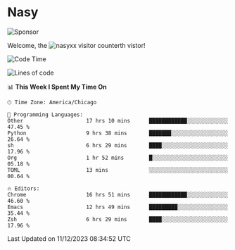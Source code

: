 # Nasy

<!--
<p align="center">
<img height="200" src="https://github-readme-stats.vercel.app/api?username=nasyxx&count_private=true&show_icons=true&theme=dracula&include_all_commits=true"/>
<img height="200" src="https://github-readme-stats.vercel.app/api/top-langs/?username=nasyxx&theme=dracula&hide=html,jupyter+notebook&count_private=true&show_icons=true"/>
</p>

  
----------------
-->

![Sponsor](https://img.shields.io/static/v1.svg?label=Sponsor&message=%E2%9D%A4&logo=GitHub&style=flat&color=pink)
 
Welcome, the ![nasyxx visitor counter](https://count.getloli.com/get/@nasyxx?theme=rule34)th vistor!
 
<!--START_SECTION:waka-->
![Code Time](http://img.shields.io/badge/Code%20Time-4%2C085%20hrs-blue)

![Lines of code](https://img.shields.io/badge/From%20Hello%20World%20I%27ve%20Written-6.3%20million%20lines%20of%20code-blue)

📊 **This Week I Spent My Time On** 

```text
🕑︎ Time Zone: America/Chicago

💬 Programming Languages: 
Other                    17 hrs 10 mins      ████████████░░░░░░░░░░░░░   47.45 % 
Python                   9 hrs 38 mins       ███████░░░░░░░░░░░░░░░░░░   26.64 % 
sh                       6 hrs 29 mins       ████░░░░░░░░░░░░░░░░░░░░░   17.96 % 
Org                      1 hr 52 mins        █░░░░░░░░░░░░░░░░░░░░░░░░   05.18 % 
TOML                     13 mins             ░░░░░░░░░░░░░░░░░░░░░░░░░   00.64 % 

🔥 Editors: 
Chrome                   16 hrs 51 mins      ████████████░░░░░░░░░░░░░   46.60 % 
Emacs                    12 hrs 49 mins      █████████░░░░░░░░░░░░░░░░   35.44 % 
Zsh                      6 hrs 29 mins       ████░░░░░░░░░░░░░░░░░░░░░   17.96 % 
```


 Last Updated on 11/12/2023 08:34:52 UTC
<!--END_SECTION:waka-->

<!-- ![visitors](https://visitor-badge.laobi.icu/badge?page_id=nasyxx.nasyxx) -->

